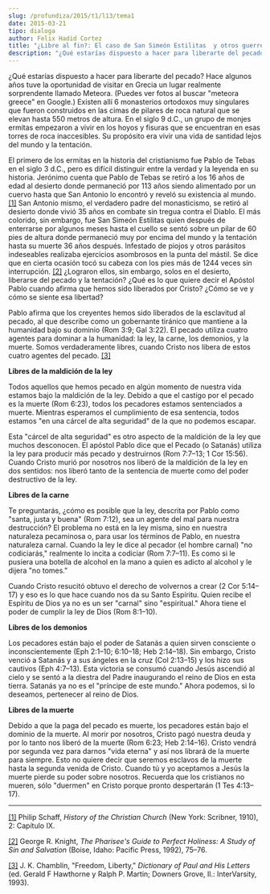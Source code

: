 ```yaml
---
slug: /profundiza/2015/t1/l13/tema1
date: 2015-03-21
tipo: dialoga
author: Felix Hadid Cortez
title: "¿Libre al fin?: El caso de San Simeón Estilitas  y otros guerreros contra el pecado y la tentación"
description: "¿Qué estarías dispuesto a hacer para liberarte del pecado? Hace algunos años  tuve la oportunidad de visitar en Grecia un lugar realmente sorprendente  llamado Meteora. (Puedes ver fotos al buscar “meteora greece” en Google.)  Existen allí 6 monasterios ortodoxos muy singulare..."
---
```


¿Qué estarías dispuesto a hacer para liberarte del pecado? Hace algunos años tuve la oportunidad de visitar en Grecia un lugar realmente sorprendente llamado Meteora. (Puedes ver fotos al buscar "meteora greece" en Google.) Existen allí 6 monasterios ortodoxos muy singulares que fueron construidos en las cimas de pilares de roca natural que se elevan hasta 550 metros de altura. En el siglo 9 d.C., un grupo de monjes ermitas empezaron a vivir en los hoyos y fisuras que se encuentran en esas torres de roca inaccesibles. Su propósito era vivir una vida de santidad lejos del mundo y la tentación.

El primero de los ermitas en la historia del cristianismo fue Pablo de Tebas en el siglo 3 d.C., pero es difícil distinguir entre la verdad y la leyenda en su historia. Jerónimo cuenta que Pablo de Tebas se retiró a los 16 años de edad al desierto donde permaneció por 113 años siendo alimentado por un cuervo hasta que San Antonio lo encontró y reveló su existencia al mundo. [[1]](file:///C:/Users/elifo/Desktop/%C2%BFLibres%20al%20fin_.docx#_ftn1 "") San Antonio mismo, el verdadero padre del monasticismo, se retiró al desierto donde vivió 35 años en combate sin tregua contra el Diablo. El más colorido, sin embargo, fue San Simeón Estilitas quien después de enterrarse por algunos meses hasta el cuello se sentó sobre un pilar de 60 pies de altura donde permaneció muy por encima del mundo y la tentación hasta su muerte 36 años después. Infestado de piojos y otros parásitos indeseables realizaba ejercicios asombrosos en la punta del mástil. Se dice que en cierta ocasión tocó su cabeza con los pies más de 1244 veces sin interrupción. [[2]](file:///C:/Users/elifo/Desktop/%C2%BFLibres%20al%20fin_.docx#_ftn2 "") ¿Lograron ellos, sin embargo, solos en el desierto, liberarse del pecado y la tentación? ¿Qué es lo que quiere decir el Apóstol Pablo cuando afirma que hemos sido liberados por Cristo? ¿Cómo se ve y cómo se siente esa libertad?

Pablo afirma que los creyentes hemos sido liberados de la esclavitud al pecado, al que describe como un gobernante tiránico que mantiene a la humanidad bajo su dominio (Rom 3:9; Gal 3:22). El pecado utiliza cuatro agentes para dominar a la humanidad: la ley, la carne, los demonios, y la muerte. Somos verdaderamente libres, cuando Cristo nos libera de estos cuatro agentes del pecado. [[3]](file:///C:/Users/elifo/Desktop/%C2%BFLibres%20al%20fin_.docx#_ftn3 "")

**Libres de la maldición de la ley**

Todos aquellos que hemos pecado en algún momento de nuestra vida estamos bajo la maldición de la ley. Debido a que el castigo por el pecado es la muerte (Rom 6:23), todos los pecadores estamos sentenciados a muerte. Mientras esperamos el cumplimiento de esa sentencia, todos estamos "en una cárcel de alta seguridad" de la que no podemos escapar.

Esta "cárcel de alta seguridad" es otro aspecto de la maldición de la ley que muchos desconocen. El apóstol Pablo dice que el Pecado (o Satanás) utiliza la ley para producir más pecado y destruirnos (Rom 7:7–13; 1 Cor 15:56). Cuando Cristo murió por nosotros nos liberó de la maldición de la ley en dos sentidos: nos liberó tanto de la sentencia de muerte como del poder destructivo de la ley.

**Libres de la carne**

Te preguntarás, ¿cómo es posible que la ley, descrita por Pablo como "santa, justa y buena" (Rom 7:12), sea un agente del mal para nuestra destrucción? El problema no está en la ley misma, sino en nuestra naturaleza pecaminosa o, para usar los términos de Pablo, en nuestra naturaleza carnal. Cuando la ley le dice al pecador (el hombre carnal) "no codiciarás," realmente lo incita a codiciar (Rom 7:7–11). Es como si le pusiera una botella de alcohol en la mano a quien es adicto al alcohol y le dijera "no tomes."

Cuando Cristo resucitó obtuvo el derecho de volvernos a crear (2 Cor 5:14–17) y eso es lo que hace cuando nos da su Santo Espíritu. Quien recibe el Espíritu de Dios ya no es un ser "carnal" sino "espiritual." Ahora tiene el poder de cumplir la ley de Dios (Rom 8:1–10).

**Libres de los demonios**

Los pecadores están bajo el poder de Satanás a quien sirven consciente o inconscientemente (Eph 2:1–10; 6:10–18; Heb 2:14–18). Sin embargo, Cristo venció a Satanás y a sus ángeles en la cruz (Col 2:13–15) y los hizo sus cautivos (Eph 4:7–13). Esta victoria se consumó cuando Jesús ascendió al cielo y se sentó a la diestra del Padre inaugurando el reino de Dios en esta tierra. Satanás ya no es el "príncipe de este mundo." Ahora podemos, si lo deseamos, pertenecer al reino de Dios.

**Libres de la muerte**

Debido a que la paga del pecado es muerte, los pecadores están bajo el dominio de la muerte. Al morir por nosotros, Cristo pagó nuestra deuda y por lo tanto nos liberó de la muerte (Rom 6:23; Heb 2:14–16). Cristo vendrá por segunda vez para darnos "vida eterna" y así nos librará de la muerte para siempre. Esto no quiere decir que seremos esclavos de la muerte hasta la segunda venida de Cristo. Cuando tú y yo aceptamos a Jesús la muerte pierde su poder sobre nosotros. Recuerda que los cristianos no mueren, sólo "duermen" en Cristo porque pronto despertarán (1 Tes 4:13–17).

* * *

[[1]](file:///C:/Users/elifo/Desktop/%C2%BFLibres%20al%20fin_.docx#_ftnref1 "") Philip Schaff, _History of the Christian Church_ (New York: Scribner, 1910), 2: Capítulo IX.

[[2]](file:///C:/Users/elifo/Desktop/%C2%BFLibres%20al%20fin_.docx#_ftnref2 "") George R. Knight, _The Pharisee's Guide to Perfect Holiness: A Study of Sin and Salvation_ (Boise, Idaho: Pacific Press, 1992), 75–76.

[[3]](file:///C:/Users/elifo/Desktop/%C2%BFLibres%20al%20fin_.docx#_ftnref3 "") J. K. Chamblin, "Freedom, Liberty," _Dictionary of Paul and His Letters_ (ed. Gerald F Hawthorne y Ralph P. Martin; Downers Grove, Il.: InterVarsity, 1993).
